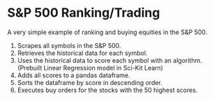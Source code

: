 # S&P 500 Ranking/Trading
A very simple example of ranking and buying equities in the S&amp;P 500.

1. Scrapes all symbols in the S&P 500.
2. Retrieves the historical data for each symbol.
3. Uses the historical data to score each symbol with an algorithm. (Prebuilt Linear Regression model in Sci-Kit Learn)
4. Adds all scores to a pandas dataframe.
5. Sorts the dataframe by score in descending order.
6. Executes buy orders for the stocks with the 50 highest scores.
